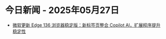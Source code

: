 # 今日新闻 - 2025年05月27日
- [微软更新 Edge 136 浏览器稳定版：新标签页整合 Copilot AI，扩展程序提升稳定性](https://www.ithome.com/0/856/160.htm)
